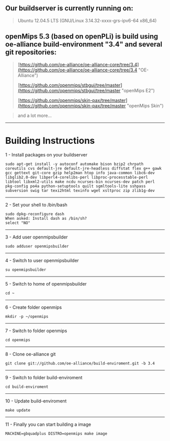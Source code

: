 ## Our buildserver is currently running on: ##

> Ubuntu 12.04.5 LTS (GNU/Linux 3.14.32-xxxx-grs-ipv6-64 x86_64)

## openMips 5.3 (based on openPLi) is build using oe-alliance build-environment "3.4" and several git repositories: ##

> [https://github.com/oe-alliance/oe-alliance-core/tree/3.4](https://github.com/oe-alliance/oe-alliance-core/tree/3.4 "OE-Alliance")
> 
> [https://github.com/openmips/stbgui/tree/master](https://github.com/openmips/stbgui/tree/master "openMips E2")
> 
> [https://github.com/openmips/skin-pax/tree/master](https://github.com/openmips/skin-pax/tree/master "openMips Skin")

> and a lot more...


----------

# Building Instructions #

1 - Install packages on your buildserver

    sudo apt-get install -y autoconf automake bison bzip2 chrpath coreutils cvs default-jre default-jre-headless diffstat flex g++ gawk gcc gettext git-core gzip help2man htop info java-common libc6-dev libglib2.0-dev libperl4-corelibs-perl libproc-processtable-perl libtool libxml2-utils make ncdu ncurses-bin ncurses-dev patch perl pkg-config po4a python-setuptools quilt sgmltools-lite sshpass subversion swig tar texi2html texinfo wget xsltproc zip zlib1g-dev

----------
2 - Set your shell to /bin/bash

    sudo dpkg-reconfigure dash
    When asked: Install dash as /bin/sh?
    select "NO"

----------
3 - Add user openmipsbuilder

    sudo adduser openmipsbuilder

----------
4 - Switch to user openmipsbuilder

    su openmipsbuilder

----------
5 - Switch to home of openmipsbuilder

    cd ~

----------
6 - Create folder openmips

    mkdir -p ~/openmips

----------
7 - Switch to folder openmips

    cd openmips

----------
8 - Clone oe-alliance git

    git clone git://github.com/oe-alliance/build-enviroment.git -b 3.4

----------
9 - Switch to folder build-enviroment

    cd build-enviroment

----------
10 - Update build-enviroment

    make update

----------
11 - Finally you can start building a image

    MACHINE=gbquadplus DISTRO=openmips make image